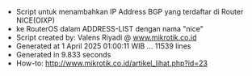 - Script untuk menambahkan IP Address BGP yang terdaftar di Router NICE(OIXP)
- ke RouterOS dalam ADDRESS-LIST dengan nama "nice"
- Script created by: Valens Riyadi @ www.mikrotik.co.id
- Generated at 1 April 2025 01:00:11 WIB ... 11539 lines
- Generated in 9.833 seconds
- How-to: http://www.mikrotik.co.id/artikel_lihat.php?id=23
